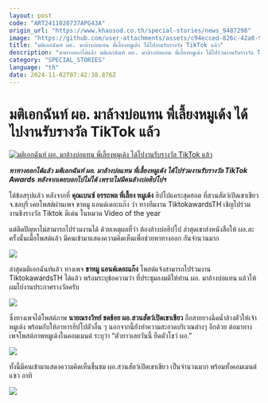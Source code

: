 ```yaml
---
layout: post
code: "ART2411020737APG43A"
origin_url: "https://www.khaosod.co.th/special-stories/news_9487298"
image: "https://github.com/user-attachments/assets/c94ecced-826c-42a8-903c-143ca72b5fe9"
title: "มติเอกฉันท์ ผอ. มาล้างบ่อแทน พี่เลี้ยงหมูเด้ง ได้ไปงานรับรางวัล TikTok แล้ว"
description: "หาทางออกได้แล้ว มติเอกฉันท์ ผอ. มาล้างบ่อแทน พี่เลี้ยงหมูเด้ง ได้ไปร่วมงานรับรางวัล TikTok Awards หลังจากเคยบอกไปไม่ได้ เพราะไม่มีคนล้างบ่อฮิปโปฯ"
category: "SPECIAL_STORIES"
language: "th"
date: 2024-11-02T07:42:38.876Z
---
```


# มติเอกฉันท์ ผอ. มาล้างบ่อแทน พี่เลี้ยงหมูเด้ง ได้ไปงานรับรางวัล TikTok แล้ว

[![มติเอกฉันท์ ผอ. มาล้างบ่อแทน พี่เลี้ยงหมูเด้ง ได้ไปงานรับรางวัล TikTok แล้ว](https://www.khaosod.co.th/wpapp/uploads/2024/11/Khaokheaw-Moodang01.jpg "มติเอกฉันท์ ผอ. มาล้างบ่อแทน พี่เลี้ยงหมูเด้ง ได้ไปงานรับรางวัล TikTok แล้ว")](https://www.khaosod.co.th/wpapp/uploads/2024/11/Khaokheaw-Moodang01.jpg)

_**หาทางออกได้แล้ว มติเอกฉันท์ ผอ. มาล้างบ่อแทน พี่เลี้ยงหมูเด้ง ได้ไปร่วมงานรับรางวัล TikTok Awards หลังจากเคยบอกไปไม่ได้ เพราะไม่มีคนล้างบ่อฮิปโปฯ**_

ได้ข้อสรุปแล้ว หลังจากที่ **คุณเบนซ์ อรรถพล พี่เลี้ยง หมูเด้ง** ฮิปโปแคระสุดฮอต ที่สวนสัตว์เปิดเขาเขียว จ.ชลบุรี เคยโพสต์ผ่านเพจ ขาหมู แอนด์เดอะแก๊ง ว่า ทางทีมงาน TiktokawardsTH เชิญไปร่วมงานชิงรางวัล Tiktok ดีเด่น ในหมวด Video of the year

แต่ติดปัญหาไม่สามารถไปร่วมงานได้ ด้วยเหตุผลที่ว่า ต้องล้างบ่อฮิปโป ล่าสุดเขาส่งหนังสือให้ ผอ.ละ ครั้งนั้นเมื่อโพสต์แล้ว มีคนเข้ามาแสดงความคิดเห็นเพื่อช่วยหาทางออก กันจำนวนมาก

[![](https://www.khaosod.co.th/wpapp/uploads/2024/11/Khaokheaw-Moodang04-696x392.jpg)](https://www.khaosod.co.th/wpapp/uploads/2024/11/Khaokheaw-Moodang04.jpg)

ล่าสุดมติเอกฉันท์แล้ว ทางเพจ **ขาหมู แอนด์เดอะแก๊ง** โพสต์แจ้งสามารถไปร่วมงาน TiktokawardsTH ได้แล้ว พร้อมระบุข้อความว่า ที่ประชุมลงมติให้ท่าน ผอ. มาล้างบ่อแทน แล้วให้ผมไปงานประกาศรางวัลครับ

[![](https://www.khaosod.co.th/wpapp/uploads/2024/11/Khaokheaw-Moodang03-696x392.jpg)](https://www.khaosod.co.th/wpapp/uploads/2024/11/Khaokheaw-Moodang03.jpg)

ซึ่งทางเพจได้โพสต์ภาพ **นายณรงวิทย์ ชดช้อย ผอ.สวนสัตว์เปิดเขาเขียว** ถือสายยางฉีดน้ำล้างตัวให้เจ้าหมูเด้ง พร้อมกับให้อาหารฮิปโปตัวอื่น ๆ นอกจากนี้ยังทำความสะอาดบริเวณต่างๆ อีกด้วย ต่อมาทางเพจโพสต์ภาพหมูเด้งในคอมเมนต์ ระบุว่า “ตัวยาวเลยวันนี้ ยืดตัวโชว์ ผอ.”

[![](https://www.khaosod.co.th/wpapp/uploads/2024/11/Khaokheaw-Moodang05-696x392.jpg)](https://www.khaosod.co.th/wpapp/uploads/2024/11/Khaokheaw-Moodang05.jpg)

ทั้งนี้มีคนเข้ามาแสดงความคิดเห็นชื่นชม ผอ.สวนสัตว์เปิดเขาเขียว เป็นจำนวนมาก พร้อมทั้งคอมเมนต์แซว อาทิ

[![](https://www.khaosod.co.th/wpapp/uploads/2024/11/Khaokheaw-Moodang06-696x392.jpg)](https://www.khaosod.co.th/wpapp/uploads/2024/11/Khaokheaw-Moodang06.jpg)